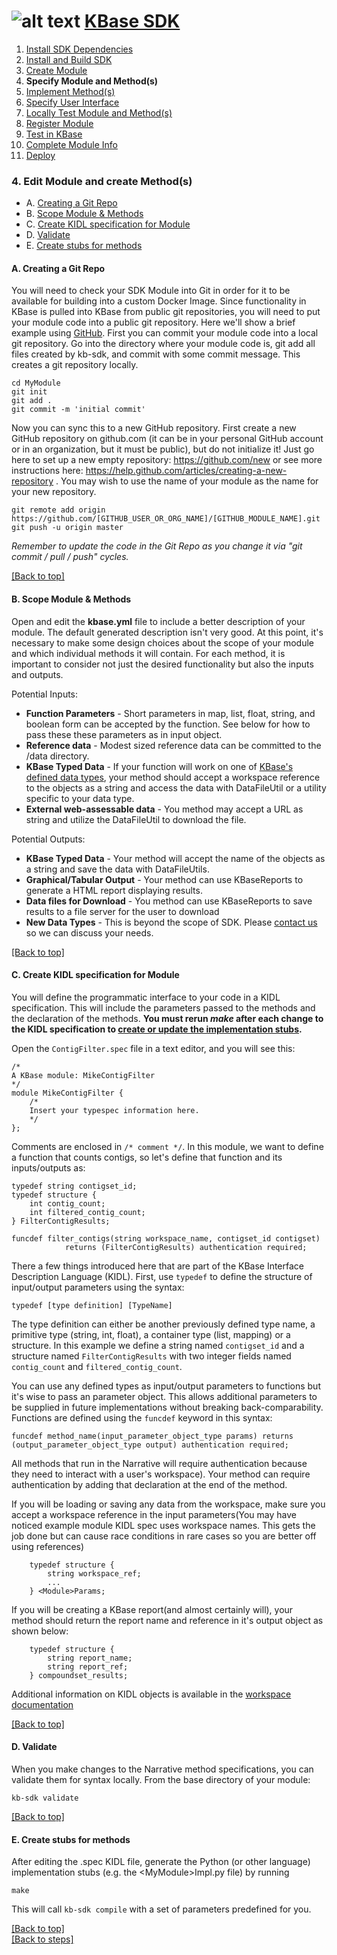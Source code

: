 # <A NAME="top"></A>![alt text](https://avatars2.githubusercontent.com/u/1263946?v=3&s=84 "KBase") [KBase SDK](../README.md)

1. [Install SDK Dependencies](kb_sdk_dependencies.md)
2. [Install and Build SDK](kb_sdk_install_and_build.md)
3. [Create Module](kb_sdk_create_module.md)
4. **Specify Module and Method(s)**
5. [Implement Method(s)](kb_sdk_impl_methods.md)
6. [Specify User Interface](kb_sdk_make_ui.md)
7. [Locally Test Module and Method(s)](kb_sdk_local_test_module.md)
8. [Register Module](kb_sdk_register_module.md)
9. [Test in KBase](kb_sdk_test_in_kbase.md)
10. [Complete Module Info](kb_sdk_complete_module_info.md)
11. [Deploy](kb_sdk_deploy.md)


### 4. Edit Module and create Method(s)

- A. [Creating a Git Repo](#create-repo)
- B. [Scope Module & Methods](#scope-module)
- C. [Create KIDL specification for Module](#kidl-spec)
- D. [Validate](#validate)
- E. [Create stubs for methods](#stubs)

#### <A NAME="create-repo"></A>A. Creating a Git Repo

You will need to check your SDK Module into Git in order for it to be available for building into a custom Docker Image.  Since functionality in KBase is pulled into KBase from public git repositories, you will need to put your module code into a public git repository.  Here we'll show a brief example using [GitHub](http://github.com).  First you can commit your module code into a local git repository. Go into the directory where your module code is, git add all files created by kb-sdk, and commit with some commit message. This creates a git repository locally.

    cd MyModule
    git init
    git add .
    git commit -m 'initial commit'

Now you can sync this to a new GitHub repository. First create a new GitHub repository on github.com
(it can be in your personal GitHub account or in an organization, but it must be public),
but do not initialize it! Just go here to set up a new empty repository: https://github.com/new or see more
instructions here: https://help.github.com/articles/creating-a-new-repository .  You may wish to
use the name of your module as the name for your new repository.

    git remote add origin https://github.com/[GITHUB_USER_OR_ORG_NAME]/[GITHUB_MODULE_NAME].git
    git push -u origin master

*Remember to update the code in the Git Repo as you change it via "git commit / pull / push" cycles.*

[\[Back to top\]](#top)


#### <A NAME="scope-module"></A>B. Scope Module & Methods

Open and edit the **kbase.yml** file to include a better description of your module. The default generated description 
isn't very good. At this point, it's necessary to make some design choices about the scope of your module and which 
individual methods it will contain. For each method, it is important to consider not just the desired functionality but 
also the inputs and outputs.

Potential Inputs:
* **Function Parameters** - Short parameters in map, list, float, string, and boolean form can be accepted by the 
function. See below for how to pass these these parameters as in input object.
* **Reference data** - Modest sized reference data can be committed to the /data directory.
* **KBase Typed Data** - If your function will work on one of [KBase's defined data types](https://narrative.kbase.us/#catalog/datatypes),
your method should accept a workspace reference to the objects as a string and access the data with DataFileUtil or a 
utility specific to your data type.
* **External web-assessable data** - You method may accept a URL as string and utilize the DataFileUtil to download the
file.

Potential Outputs:
* **KBase Typed Data** - Your method will accept the name of the objects as a string and save the data with DataFileUtils.
* **Graphical/Tabular Output** - Your method can use KBaseReports to generate a HTML report displaying results.
* **Data files for Download** - You method can use KBaseReports to save results to a file server for the user to download
* **New Data Types** - This is beyond the scope of SDK. Please <a href="http://kbase.us/contact-us">contact us</a>
so we can discuss your needs. 

[\[Back to top\]](#top)


#### <A NAME="kidl-spec"></A>C. Create KIDL specification for Module

You will define the programmatic interface to your code in a KIDL specification. This will include the parameters passed 
to the methods and the declaration of the methods.  **You must rerun *make* after each change to the KIDL specification 
to [create or update the implementation stubs](#stubs).**

Open the `ContigFilter.spec` file in a text editor, and you will see this:

    /*
    A KBase module: MikeContigFilter
    */
    module MikeContigFilter {
        /*
        Insert your typespec information here.
        */
    };

Comments are enclosed in `/* comment */`.  In this module, we want to define a function that counts contigs, so let's 
define that function and its inputs/outputs as:

    typedef string contigset_id;
    typedef structure {
        int contig_count;
        int filtered_contig_count;
    } FilterContigResults;

    funcdef filter_contigs(string workspace_name, contigset_id contigset)
                returns (FilterContigResults) authentication required;

There a few things introduced here that are part of the KBase Interface Description Language (KIDL).  First, use 
`typedef` to define the structure of input/output parameters using the syntax:

    typedef [type definition] [TypeName]

The type definition can either be another previously defined type name, a primitive type (string, int, float), a 
container type (list, mapping) or a structure.  In this example we define a string named `contigset_id` and a structure 
named `FilterContigResults` with two integer fields named `contig_count` and `filtered_contig_count`.

You can use any defined types as input/output parameters to functions but it's wise to pass an parameter object. This
allows additional parameters to be supplied in future implementations without breaking back-comparability. Functions 
are defined using the `funcdef` keyword in this syntax:

    funcdef method_name(input_parameter_object_type params) returns (output_parameter_object_type output) authentication required;

All methods that run in the Narrative will require authentication because they need to interact with a user's workspace).
Your method can require authentication by adding that declaration at the end of the method.

If you will be loading or saving any data from the workspace, make sure you accept a workspace reference in the input 
parameters(You may have noticed example module KIDL spec uses workspace names. This gets the job done but can cause race
conditions in rare cases so you are better off using references)

```
    typedef structure {
    	string workspace_ref;
    	...
    } <Module>Params;
```

If you will be creating a KBase report(and almost certainly will), your method should return the report name and 
reference in it's output object as shown below:
```
    typedef structure {
        string report_name;
        string report_ref;
    } compoundset_results;
```

Additional information on KIDL objects is available in the [workspace documentation](https://ci.kbase.us/services/ws/docs/typedobjects.html#typedobjects)

[\[Back to top\]](#top)


#### <A NAME="validate"></A>D. Validate

When you make changes to the Narrative method specifications, you can validate them for syntax locally.  From the base 
directory of your module:

    kb-sdk validate

[\[Back to top\]](#top)


#### <A NAME="stubs"></A>E. Create stubs for methods

After editing the <MyModule>.spec KIDL file, generate the Python (or other language) implementation stubs (e.g. the 
\<MyModule\>Impl.py file) by running

    make

This will call `kb-sdk compile` with a set of parameters predefined for you.

[\[Back to top\]](#top)<br>
[\[Back to steps\]](../README.md#steps)
